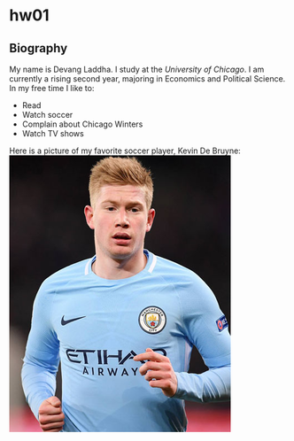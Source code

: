# hw01

## Biography

My name is Devang Laddha. I study at the *University of Chicago*. I am currently a rising second year, majoring in Economics and Political Science. In my free time I like to:
* Read
* Watch soccer
* Complain about Chicago Winters
* Watch TV shows

Here is a picture of my favorite soccer player, Kevin De Bruyne: 
![](Images/KDB.jpg)

